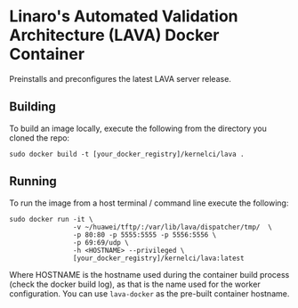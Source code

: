 # Linaro's Automated Validation Architecture (LAVA) Docker Container
Preinstalls and preconfigures the latest LAVA server release.

## Building
To build an image locally, execute the following from the directory you cloned the repo:

```
sudo docker build -t [your_docker_registry]/kernelci/lava .
```

## Running
To run the image from a host terminal / command line execute the following:

```
sudo docker run -it \
                -v ~/huawei/tftp/:/var/lib/lava/dispatcher/tmp/  \
                -p 80:80 -p 5555:5555 -p 5556:5556 \
                -p 69:69/udp \
                -h <HOSTNAME> --privileged \
                [your_docker_registry]/kernelci/lava:latest
```
Where HOSTNAME is the hostname used during the container build process (check the docker build log), as that is the name used for the worker configuration. You can use `lava-docker` as the pre-built container hostname.
